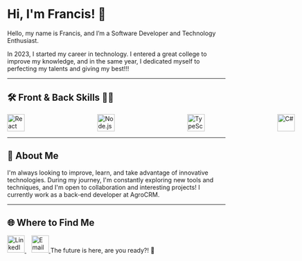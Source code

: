 # Hi, I'm Francis! 👋

Hello, my name is Francis, and I’m a Software Developer and Technology Enthusiast.

In 2023, I started my career in technology. I entered a great college to improve my knowledge, and in the same year, I dedicated myself to perfecting my talents and giving my best!!!

---

## 🛠️ Front & Back Skills 🐱‍👤
<div style="display: flex; gap: 80px; align-items: center;">
  <img src="https://skillicons.dev/icons?i=react" alt="React" width="40" height="40">&nbsp;&nbsp;
  <img src="https://skillicons.dev/icons?i=nodejs" alt="Node.js" width="40" height="40">&nbsp;&nbsp;
  <img src="https://skillicons.dev/icons?i=typescript" alt="TypeScript" width="40" height="40">&nbsp;&nbsp;
  <img src="https://skillicons.dev/icons?i=cs" alt="C#" width="40" height="40">&nbsp;&nbsp;
  <img src="https://skillicons.dev/icons?i=dotnet" alt=".NET" width="40" height="40">&nbsp;&nbsp;
</div>

---

## 🌱 About Me

I'm always looking to improve, learn, and take advantage of innovative technologies. During my journey, I'm constantly exploring new tools and techniques, and I'm open to collaboration and interesting projects! I currently work as a back-end developer at AgroCRM.

---

## 🌐 Where to Find Me
<a href="https://www.linkedin.com/in/franch5" target="_blank">
  <img src="https://skillicons.dev/icons?i=linkedin" alt="LinkedIn" width="40" height="40">
</a>&nbsp;&nbsp;
<a href="mailto:28francis.junior@gmail.com">
  <img src="https://skillicons.dev/icons?i=gmail" alt="Email" width="40" height="40">
</a>
The future is here, are you ready?! 🚀
